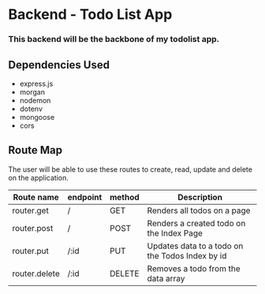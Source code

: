 # Backend - Todo List App

### This backend will be the backbone of my todolist app.

## Dependencies Used

- express.js
- morgan
- nodemon
- dotenv
- mongoose
- cors

## Route Map

The user will be able to use these routes to create, read, update and delete on the application.

| Route name  | endpoint | method | Description                 |
| ----------- | -------- | ------ | --------------------------- |
| router.get |  /   | GET    | Renders all todos on a page |
| router.post |  /   | POST    | Renders a created todo on the Index Page |
| router.put | /:id   | PUT    | Updates data to a todo on the Todos Index by id |
| router.delete | /:id   | DELETE   | Removes a todo from the data array |